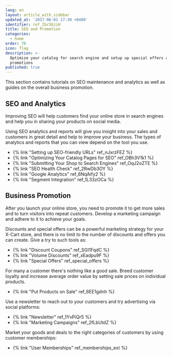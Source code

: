 ```yaml
---
lang: en
layout: article_with_sidebar
updated_at: '2017-06-01 17:30 +0400'
identifier: ref_Ibr5EziH
title: SEO and Promotion
categories:
  - home
order: 70
icon: flag
description: >-
  Optimize your catalog for search engine and setup up special offers and
  promotions
published: true
---
```

This section contains tutorials on SEO maintenance and analytics as well as guides on the overall business promotion.

## SEO and Analytics

Improving SEO will help customers find your online store in search engines and help you in sharing your products on social media.

Using SEO analytics and reports will give you insight into your sales and customers in great detail and help to improve your business. The types of analytics and reports that you can view depend on the tool you use.

*   {% link "Setting up SEO-friendly URLs" ref_nJxrzFEZ %}
*   {% link "Optimizing Your Catalog Pages for SEO" ref_OBh3V1k1 %}
*   {% link "Submitting Your Shop to Search Engines" ref_OqJ2oZTE %}
*   {% link "SEO Health Check" ref_2RwDb3OY %}
*   {% link "Google Analytics" ref_6NqAify2 %}
*   {% link "Segment Integration" ref_1L33zOCa %}

## Business Promotion

After you launch your online store, you need to promote it to get more sales and to turn visitors into repeat customers. Develop a marketing campaign and adhere to it to achieve your goals. 

Discounts and special offers can be a powerful marketing strategy for your X-Cart store, and there is no limit to the number of discounts and offers you can create. Give a try to such tools as:

*   {% link "Discount Coupons" ref_SGI1FqdC %}
*   {% link "Volume Discounts" ref_xEadpu9F %}
*   {% link "Special Offers" ref_special_offers %}

For many a customer there's nothing like a good sale. Breed customer loyalty and increase average order value by setting sale prices on individual products.

*   {% link "Put Products on Sale" ref_6EE1gdnh %}

Use a newsletter to reach out to your customers and try advertising via social platforms: 

*   {% link "Newsletter" ref_1YvPiQr5 %}
*   {% link "Marketing Campaigns" ref_2fLbUtdZ %}

Market your goods and deals to the right categories of customers by using customer memberships: 

*   {% link "User Memberships" ref_memberships_ext %}
